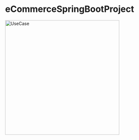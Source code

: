 # eCommerceSpringBootProject
<img width="369" alt="UseCase" src="https://user-images.githubusercontent.com/73958883/196197485-cc53a97d-908e-44e3-9e06-03698636bacc.PNG">
